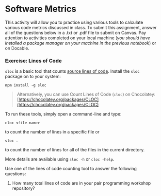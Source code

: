 # Software Metrics

This activity will allow you to practice using various tools to calculate various code metrics discussed in class. To submit this assignment, answer all of the questions below in a .txt or .pdf file to submit on Canvas. Pay attention to activities completed on your local machine (_you should have installed a package manager on your machine in the previous notebook_) or on Docable.

### Exercise: Lines of Code

`sloc` is a basic tool that counts [source lines of code](https://www.npmjs.com/package/sloc). Install the `sloc` package on to your system:

`npm install -g sloc`

> Alternatively, you can use Count Lines of Code (`cloc`) on Chocolatey: [https://chocolatey.org/packages/CLOC](https://chocolatey.org/packages/CLOC)

To run these tools, simply open a command-line and type:

```cloc <file-name>``` 

to count the number of lines in a specific file or

```sloc .``` 

to count the number of lines for all of the files in the current directory.

More details are available using `sloc -h` or `cloc -help`.

Use one of the lines of code counting tool to answer the following questions:

1. How many total lines of code are in your pair programming workshop repository?